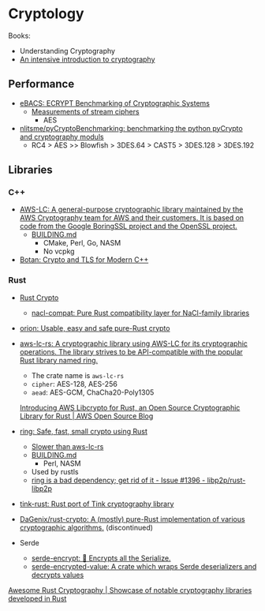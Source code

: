 # Cryptology
Books:
- Understanding Cryptography
- [An intensive introduction to cryptography](https://intensecrypto.org/public/)

## Performance
- [eBACS: ECRYPT Benchmarking of Cryptographic Systems](https://bench.cr.yp.to/)
  - [Measurements of stream ciphers](https://bench.cr.yp.to/results-stream.html)
    - AES
- [nlitsme/pyCryptoBenchmarking: benchmarking the python pyCrypto and cryptography moduls](https://github.com/nlitsme/pyCryptoBenchmarking)
  - RC4 > AES >> Blowfish > 3DES.64 > CAST5 > 3DES.128 > 3DES.192

## Libraries
### C++
- [AWS-LC: A general-purpose cryptographic library maintained by the AWS Cryptography team for AWS and their customers. It іs based on code from the Google BoringSSL project and the OpenSSL project.](https://github.com/aws/aws-lc)
  - [BUILDING.md](https://github.com/aws/aws-lc/blob/main/BUILDING.md)
    - CMake, Perl, Go, NASM
    - No vcpkg
- [Botan: Crypto and TLS for Modern C++](https://github.com/randombit/botan)

### Rust
- [Rust Crypto](https://github.com/RustCrypto)
  - [nacl-compat: Pure Rust compatibility layer for NaCl-family libraries](https://github.com/RustCrypto/nacl-compat/tree/master?tab=readme-ov-file)

- [orion: Usable, easy and safe pure-Rust crypto](https://github.com/orion-rs/orion)

- [aws-lc-rs: A cryptographic library using AWS-LC for its cryptographic operations. The library strives to be API-compatible with the popular Rust library named ring.](https://github.com/aws/aws-lc-rs)
  - The crate name is `aws-lc-rs`
  - `cipher`: AES-128, AES-256
  - `aead`: AES-GCM, ChaCha20-Poly1305

  [Introducing AWS Libcrypto for Rust, an Open Source Cryptographic Library for Rust | AWS Open Source Blog](https://aws.amazon.com/cn/blogs/opensource/introducing-aws-libcrypto-for-rust-an-open-source-cryptographic-library-for-rust/)

- [ring: Safe, fast, small crypto using Rust](https://github.com/briansmith/ring)
  - [Slower than aws-lc-rs](https://github.com/aochagavia/rustls-bench-results#ring-vs-aws-lc)
  - [BUILDING.md](https://github.com/briansmith/ring/blob/main/BUILDING.md)
    - Perl, NASM
  - Used by rustls
  - [ring is a bad dependency; get rid of it - Issue #1396 - libp2p/rust-libp2p](https://github.com/libp2p/rust-libp2p/issues/1396)

- [tink-rust: Rust port of Tink cryptography library](https://github.com/project-oak/tink-rust)

- [DaGenix/rust-crypto: A (mostly) pure-Rust implementation of various cryptographic algorithms.](https://github.com/dagenix/rust-crypto) (discontinued)

- Serde
  - [serde-encrypt: 🔐 Encrypts all the Serialize.](https://github.com/laysakura/serde-encrypt)
  - [serde-encrypted-value: A crate which wraps Serde deserializers and decrypts values](https://github.com/palantir/serde-encrypted-value)

[Awesome Rust Cryptography | Showcase of notable cryptography libraries developed in Rust](https://cryptography.rs/)
